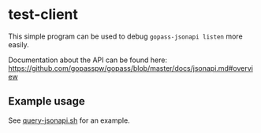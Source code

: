 # test-client

This simple program can be used to debug `gopass-jsonapi listen` more easily.

Documentation about the API can be found here: https://github.com/gopasspw/gopass/blob/master/docs/jsonapi.md#overview

## Example usage

See [query-jsonapi.sh](./query-jsonapi.sh) for an example.
